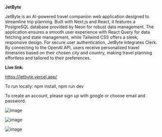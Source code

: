 **JetByte**

JetByte is an AI-powered travel companion web application designed to streamline trip planning. Built with Next.js and React, it features a PostgreSQL database provided by Neon for robust data management. The application ensures a smooth user experience with React Query for data fetching and state management, while Tailwind CSS offers a sleek, responsive design. For secure user authentication, JetByte integrates Clerk. By connecting to the OpenAI API, users receive personalized travel itineraries based on their chosen city and country, making travel planning effortless and tailored to their preferences.

**Live link:**

https://jetbyte.vercel.app/

To run locally: npm install, npm run dev

To create an account, please sign up with google or choose email and password.


![image](https://github.com/user-attachments/assets/61ef0197-572f-4635-adf2-0f68e77ceb13)

![image](https://github.com/user-attachments/assets/1e49af73-4402-47c1-9b2f-c15bc60b25b1)


![image](https://github.com/user-attachments/assets/e7fb288e-8703-45c0-9901-6b8635a8d134)



